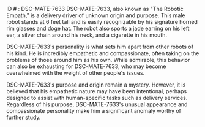 ID # : DSC-MATE-7633
DSC-MATE-7633, also known as "The Robotic Empath," is a delivery driver of unknown origin and purpose. This male robot stands at 6 feet tall and is easily recognizable by his signature horned rim glasses and doge hat. The robot also sports a jade earring on his left ear, a silver chain around his neck, and a cigarette in his mouth. 

DSC-MATE-7633's personality is what sets him apart from other robots of his kind. He is incredibly empathetic and compassionate, often taking on the problems of those around him as his own. While admirable, this behavior can also be exhausting for DSC-MATE-7633, who may become overwhelmed with the weight of other people's issues. 

DSC-MATE-7633's purpose and origin remain a mystery. However, it is believed that his empathetic nature may have been intentional, perhaps designed to assist with human-specific tasks such as delivery services. Regardless of his purpose, DSC-MATE-7633's unusual appearance and compassionate personality make him a significant anomaly worthy of further study.